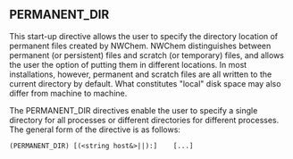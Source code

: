 
## PERMANENT\_DIR

This start-up directive allows the user to specify the directory
location of permanent files created by NWChem. NWChem distinguishes
between permanent (or persistent) files and scratch (or temporary)
files, and allows the user the option of putting them in different
locations. In most installations, however, permanent and scratch files
are all written to the current directory by default. What constitutes
"local" disk space may also differ from machine to machine.

The PERMANENT\_DIR directives enable the user to specify a single
directory for all processes or different directories for different
processes. The general form of the directive is as
follows:

`(PERMANENT_DIR) [(<string host&>||`<integer process>`):]  `<string directory>`  [...]`

